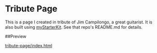 # Tribute Page

This is a page I created in tribute of Jim Campilongo, a great guitarist. It is also built using [myStarterKit](https://github.com/danieldrasdo/myStarterKit). See that repo's README.md for details.

##Preview

[tribute-page/index.html](https://cdn.rawgit.com/danieldrasdo/tribute-page/master/index.html)
